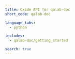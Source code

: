 ```yaml
---
title: Oxide API for qalab-doc
short_code: qalab-doc

language_tabs:
  - python

includes:
  - qalab-doc/getting_started

search: true
---
```

